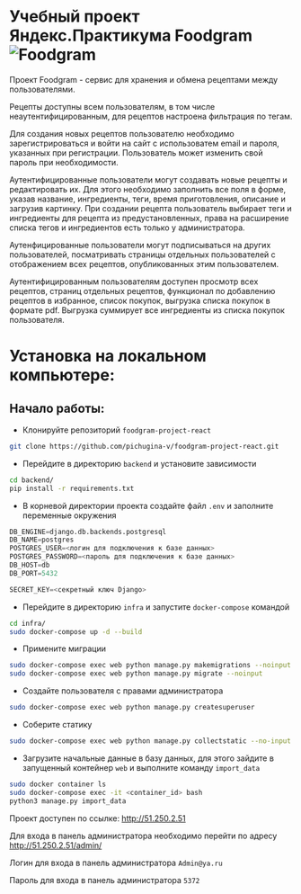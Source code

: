 # Учебный проект Яндекс.Практикума Foodgram ![Foodgram](https://github.com/pichugina-v/foodgram-project-react/actions/workflows/main.yml/badge.svg)

Проект Foodgram - сервис для хранения и обмена рецептами между пользователями. 

Рецепты доступны всем пользователям, в том числе неаутентифицированным, для рецептов настроена фильтрация по тегам.

Для создания новых рецептов пользователю необходимо зарегистрироваться и войти на сайт с использоватем email и пароля, указанных при регистрации. Пользователь может изменить свой пароль при необходимости.

Аутентифицированные пользователи могут создавать новые рецепты и редактировать их. Для этого необходимо заполнить все поля в форме, указав название, ингредиенты, теги, время приготовления, описание и загрузив картинку. При создании рецепта пользователь выбирает теги и ингредиенты для рецепта из предустановленных, права на расширение списка тегов и ингредиентов есть только у администратора.

Аутенфицированные пользователи могут подписываться на других пользователей, посматривать страницы отдельных пользователей с отображением всех рецептов, опубликованных этим пользователем.

Аутентифицированным пользователям доступен просмотр всех рецептов, страниц отдельных рецептов, функционал по добавлению рецептов в избранное, список покупок, выгрузка списка покупок в формате pdf. Выгрузка суммирует все ингредиенты из списка покупок пользователя.


# Установка на локальном компьютере:

## Начало работы:

* Клонируйте репозиторий `foodgram-project-react`
```bash
git clone https://github.com/pichugina-v/foodgram-project-react.git
```

* Перейдите в директорию `backend` и установите зависимости
```bash
cd backend/
pip install -r requirements.txt
```

* В корневой директории проекта создайте файл `.env` и заполните переменные окружения
```python
DB_ENGINE=django.db.backends.postgresql
DB_NAME=postgres
POSTGRES_USER=<логин для подключения к базе данных>
POSTGRES_PASSWORD=<пароль для подключения к базе данных>
DB_HOST=db
DB_PORT=5432

SECRET_KEY=<секретный ключ Django>
```

* Перейдите в директорию `infra` и запустите `docker-compose` командой 
```bash
cd infra/
sudo docker-compose up -d --build
```

* Примените миграции
```bash
sudo docker-compose exec web python manage.py makemigrations --noinput
sudo docker-compose exec web python manage.py migrate --noinput
```

* Создайте пользователя с правами администратора
```bash
sudo docker-compose exec web python manage.py createsuperuser
```

* Соберите статику
```bash
sudo docker-compose exec web python manage.py collectstatic --no-input
```

* Загрузите начальные данные в базу данных, для этого зайдите в запущенный контейнер `web` и выполните команду `import_data`
```bash
sudo docker container ls
sudo docker-compose exec -it <container_id> bash
python3 manage.py import_data
```

Проект доступен по ссылке: http://51.250.2.51

Для входа в панель администратора необходимо перейти по адресу http://51.250.2.51/admin/

Логин для входа в панель администратора `Admin@ya.ru`

Пароль для входа в панель администратора `5372`
